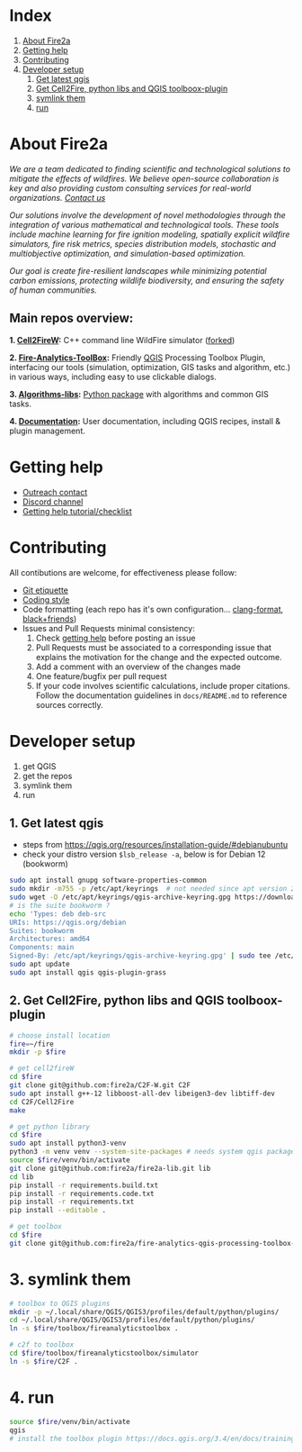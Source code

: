 # Index
1. [About Fire2a](#about-fire2a)
2. [Getting help](#getting-help)
3. [Contributing](#contributing)
4. [Developer setup](#developer-setup)
    1. [Get latest qgis](#1-get-latest-qgis)
    2. [Get Cell2Fire, python libs and QGIS toolboox-plugin](#2-get-cell2fire-python-libs-and-qgis-toolboox-plugin)
    3. [symlink them](#3-symlink-them)
    4. [run](#4-run) 
# About Fire2a
_We are a team dedicated to finding scientific and technological solutions to mitigate the effects of wildfires. We believe open-source collaboration is key and also providing custom consulting services for real-world organizations. [Contact us](mailto:fire2a@fire2a.com)_

_Our solutions involve the development of novel methodologies through the integration of various mathematical and technological tools. These tools include machine learning for fire ignition modeling, spatially explicit wildfire simulators, fire risk metrics, species distribution models, stochastic and multiobjective optimization, and simulation-based optimization._

_Our goal is create fire-resilient landscapes while minimizing potential carbon emissions, protecting wildlife biodiversity, and ensuring the safety of human communities._

## Main repos overview:

__1. [Cell2FireW](https://github.com/fire2a/C2F-W):__  C++ command line WildFire simulator ([forked](https://github.com/Cell2Fire))

__2. [Fire-Analytics-ToolBox](https://github.com/fire2a/fire-analytics-qgis-processing-toolbox-plugin):__ Friendly [QGIS](https://qgis.org/) Processing Toolbox Plugin, interfacing our tools (simulation, optimization, GIS tasks and algorithm, etc.) in various ways, including easy to use clickable dialogs.

__3. [Algorithms-libs](https://github.com/fire2a/fire2a-lib):__ [Python package](https://pypi.org/project/fire2a-lib/) with algorithms and common GIS tasks.

__4. [Documentation](https://github.com/fire2a/docs):__ User documentation, including QGIS recipes, install & plugin management.

# Getting help
- [Outreach contact](mailto:fire2a@fire2a.com)
- [Discord channel](https://discord.gg/wSuSFjrt)
- [Getting help tutorial/checklist](https://fire2a.github.io/docs/getting-help/)

# Contributing
All contibutions are welcome, for effectiveness please follow:
- [Git etiquette](https://github.com/naming-convention/naming-convention-guides/tree/master/git) 
- [Coding style](https://github.com/fire2a/fire2a-lib/blob/main/CODING.md)
- Code formatting (each repo has it's own configuration... [clang-format](https://github.com/fire2a/C2F-W/blob/main/CODING.md), [black+friends](https://github.com/fire2a/fire2a-lib/blob/a82260e3d4b3cc0825bf81cd4331f1c9372b2351/pyproject.toml#L83))
- Issues and Pull Requests minimal consistency:
   1. Check [getting help](https://fire2a.github.io/docs/getting-help/) before posting an issue
   1. Pull Requests must be associated to a corresponding issue that explains the motivation for the change and the expected outcome.
   2. Add a comment with an overview of the changes made
   3. One feature/bugfix per pull request
   4. If your code involves scientific calculations, include proper citations. Follow the documentation guidelines in `docs/README.md` to reference sources correctly.

# Developer setup
1. get QGIS
2. get the repos
3. symlink them
4. run
## 1. Get latest qgis  
- steps from https://qgis.org/resources/installation-guide/#debianubuntu  
- check your distro version `$lsb_release -a`, below is for Debian 12 (bookworm)  
```bash
sudo apt install gnupg software-properties-common
sudo mkdir -m755 -p /etc/apt/keyrings  # not needed since apt version 2.4.0 like Debian 12 and Ubuntu 22 or newer
sudo wget -O /etc/apt/keyrings/qgis-archive-keyring.gpg https://download.qgis.org/downloads/qgis-archive-keyring.gpg
# is the suite bookworm ?
echo 'Types: deb deb-src
URIs: https://qgis.org/debian
Suites: bookworm
Architectures: amd64
Components: main
Signed-By: /etc/apt/keyrings/qgis-archive-keyring.gpg' | sudo tee /etc/apt/sources.list.d/qgis.sources
sudo apt update
sudo apt install qgis qgis-plugin-grass
```
## 2. Get Cell2Fire, python libs and QGIS toolboox-plugin
```bash
# choose install location
fire=~/fire
mkdir -p $fire

# get cell2fireW
cd $fire
git clone git@github.com:fire2a/C2F-W.git C2F
sudo apt install g++-12 libboost-all-dev libeigen3-dev libtiff-dev
cd C2F/Cell2Fire
make

# get python library
cd $fire
sudo apt install python3-venv 
python3 -m venv venv --system-site-packages # needs system qgis packages
source $fire/venv/bin/activate
git clone git@github.com:fire2a/fire2a-lib.git lib
cd lib
pip install -r requirements.build.txt
pip install -r requirements.code.txt
pip install -r requirements.txt
pip install --editable .

# get toolbox
cd $fire
git clone git@github.com:fire2a/fire-analytics-qgis-processing-toolbox-plugin.git toolbox
```

# 3. symlink them
```bash
# toolbox to QGIS plugins
mkdir -p ~/.local/share/QGIS/QGIS3/profiles/default/python/plugins/
cd ~/.local/share/QGIS/QGIS3/profiles/default/python/plugins/
ln -s $fire/toolbox/fireanalyticstoolbox .

# c2f to toolbox
cd $fire/toolbox/fireanalyticstoolbox/simulator
ln -s $fire/C2F .
```
# 4. run
```bash
source $fire/venv/bin/activate
qgis
# install the toolbox plugin https://docs.qgis.org/3.4/en/docs/training_manual/qgis_plugins/fetching_plugins.html
```
